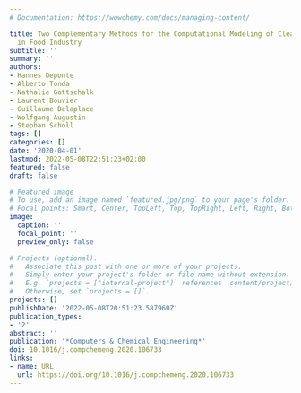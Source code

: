 ```yaml
---
# Documentation: https://wowchemy.com/docs/managing-content/

title: Two Complementary Methods for the Computational Modeling of Cleaning Processes
  in Food Industry
subtitle: ''
summary: ''
authors:
- Hannes Deponte
- Alberto Tonda
- Nathalie Gottschalk
- Laurent Bouvier
- Guillaume Delaplace
- Wolfgang Augustin
- Stephan Scholl
tags: []
categories: []
date: '2020-04-01'
lastmod: 2022-05-08T22:51:23+02:00
featured: false
draft: false

# Featured image
# To use, add an image named `featured.jpg/png` to your page's folder.
# Focal points: Smart, Center, TopLeft, Top, TopRight, Left, Right, BottomLeft, Bottom, BottomRight.
image:
  caption: ''
  focal_point: ''
  preview_only: false

# Projects (optional).
#   Associate this post with one or more of your projects.
#   Simply enter your project's folder or file name without extension.
#   E.g. `projects = ["internal-project"]` references `content/project/deep-learning/index.md`.
#   Otherwise, set `projects = []`.
projects: []
publishDate: '2022-05-08T20:51:23.587960Z'
publication_types:
- '2'
abstract: ''
publication: '*Computers & Chemical Engineering*'
doi: 10.1016/j.compchemeng.2020.106733
links:
- name: URL
  url: https://doi.org/10.1016/j.compchemeng.2020.106733
---
```

